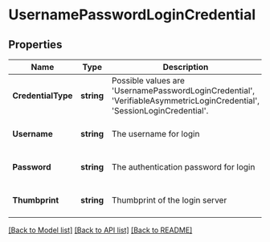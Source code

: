 # UsernamePasswordLoginCredential

## Properties
Name | Type | Description | Notes
------------ | ------------- | ------------- | -------------
**CredentialType** | **string** | Possible values are &#x27;UsernamePasswordLoginCredential&#x27;, &#x27;VerifiableAsymmetricLoginCredential&#x27;, &#x27;SessionLoginCredential&#x27;. | [default to null]
**Username** | **string** | The username for login | [optional] [default to null]
**Password** | **string** | The authentication password for login | [optional] [default to null]
**Thumbprint** | **string** | Thumbprint of the login server | [optional] [default to null]

[[Back to Model list]](../README.md#documentation-for-models) [[Back to API list]](../README.md#documentation-for-api-endpoints) [[Back to README]](../README.md)

